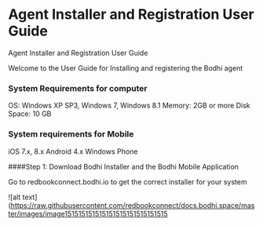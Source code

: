 # Agent Installer and Registration User Guide
Agent Installer and Registration User Guide

Welcome to the User Guide for Installing and registering the Bodhi agent

### System Requirements for computer
OS: Windows XP SP3, Windows 7, Windows 8.1
Memory: 2GB or more
Disk Space: 10 GB

### System requirements for Mobile
iOS 7.x, 8.x
Android 4.x
Windows Phone

####Step 1: Download Bodhi Installer and the Bodhi Mobile Application

Go to redbookconnect.bodhi.io to get the correct installer for your system

![alt text](https://raw.githubusercontent.com/redbookconnect/docs.bodhi.space/master/images/image151515151515151515151515151515
